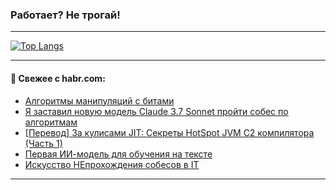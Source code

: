 ### Работает? Не трогай!

---
<!--
#### 🛠️ Technical stack:

![Java](https://img.shields.io/badge/Java-informational?logo=Oracle&style=flat&logoColor=white&color=FF4500)
![Kotlin](https://img.shields.io/badge/Kotlin-informational?logo=Kotlin&style=flat&logoColor=white&color=774D97)
![TS](https://img.shields.io/badge/TypeScript-informational?logo=typeScript&style=flat&logoColor=black&color=017acc)
![Python](https://img.shields.io/badge/Python-informational?logo=Python&style=flat&logoColor=black&color=ffdd54) <br>
![Spring](https://img.shields.io/badge/Spring-informational?logo=Spring&style=flat&logoColor=white&color=6DB33F) 
![SpringBoot](https://img.shields.io/badge/SpringBoot-informational?logo=SpringBoot&style=flat&logoColor=white&color=6DB33F)
![Nest](https://img.shields.io/badge/NestJS-informational?logo=NestJS&style=flat&logoColor=white&color=E0234E) 
![NodeJS](https://img.shields.io/badge/NodeJS-informational?logo=node.js&style=flat&logoColor=white&color=70A760)<br>
![PostgreSQL](https://img.shields.io/badge/PostgreSQL-informational?logo=PostgreSQL&style=flat&logoColor=white&color=DAA520)
![MongoDB](https://img.shields.io/badge/MongoDB-informational?logo=MongoDB&style=flat&logoColor=white&color=870000)
![Apache](https://img.shields.io/badge/Apache-informational?logo=apache&style=flat&logoColor=white&color=f74e28)

___ 
-->

<!--- #### 🛠️ : --->

[![Top Langs](https://github-readme-stats-82jvfl3w3-advtsettinggmailcoms-projects.vercel.app/api/top-langs/?username=zloylis&langs_count=10&hide_title=true&title_color=e6edf3&size_weight=0.5&count_weight=0.5&layout=compact&hide_progress=true&hide_border=true&theme=dracula)](https://github.com/zloylis)

<!---


####  :octocat:&nbsp;&nbsp; Статистика:

![GitHub stats](https://github-readme-stats-u2qms2cxw-advtsettinggmailcoms-projects.vercel.app/api?username=zloylis&show_icons=true&hide_border=true&theme=dracula&title_color=e6edf3&include_all_commits=true&count_private=true&hide_rank=false&hide_title=true&rank_icon=github)
-->
---

#### 💬 Свежее с habr.com:

<!-- BLOG-POST-LIST:START -->
- [Алгоритмы манипуляций с битами](https://habr.com/ru/articles/886182/?utm_source=habrahabr&utm_medium=rss&utm_campaign=886182)
- [Я заставил новую модель Claude 3.7 Sonnet пройти собес по алгоритмам](https://habr.com/ru/articles/886130/?utm_source=habrahabr&utm_medium=rss&utm_campaign=886130)
- [[Перевод] За кулисами JIT: Секреты HotSpot JVM C2 компилятора &lpar;Часть 1&rpar;](https://habr.com/ru/companies/spring_aio/articles/886142/?utm_source=habrahabr&utm_medium=rss&utm_campaign=886142)
- [Первая ИИ-модель для обучения на тексте](https://habr.com/ru/companies/otus/articles/885390/?utm_source=habrahabr&utm_medium=rss&utm_campaign=885390)
- [Искусство НЕпрохождения собесов в IT](https://habr.com/ru/articles/886124/?utm_source=habrahabr&utm_medium=rss&utm_campaign=886124)
<!-- BLOG-POST-LIST:END -->

---
